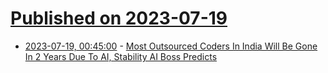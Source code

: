 # [Published on 2023-07-19](index.md)

* [2023-07-19, 00:45:00](https://developers.slashdot.org/story/23/07/18/217222/most-outsourced-coders-in-india-will-be-gone-in-2-years-due-to-ai-stability-ai-boss-predicts?utm_source=rss1.0mainlinkanon&utm_medium=feed) - [Most Outsourced Coders In India Will Be Gone In 2 Years Due To AI, Stability AI Boss Predicts](https://developers.slashdot.org/story/23/07/18/217222/most-outsourced-coders-in-india-will-be-gone-in-2-years-due-to-ai-stability-ai-boss-predicts?utm_source=rss1.0mainlinkanon&utm_medium=feed)
